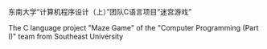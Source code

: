 东南大学“计算机程序设计（上）”团队C语言项目“迷宫游戏”

The C language project "Maze Game" of the "Computer Programming (Part I)" team from Southeast University
